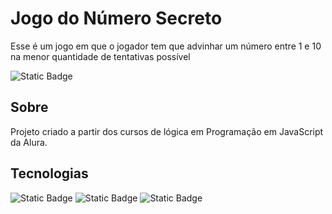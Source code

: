 # Jogo do Número Secreto

Esse é um jogo em que o jogador tem que advinhar um número entre 1 e 10 na menor quantidade de tentativas possível

![Static Badge](https://img.shields.io/badge/status-Finalizado-white)


## Sobre
Projeto criado a partir dos cursos de lógica em Programação em JavaScript da Alura.

## Tecnologias
![Static Badge](https://img.shields.io/badge/JavaScript-yellow) ![Static Badge](https://img.shields.io/badge/HTML-orange) ![Static Badge](https://img.shields.io/badge/CSS-purple)
